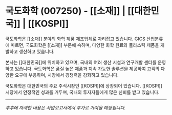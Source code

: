 # 국도화학 (007250) - [[소재]] | [[대한민국]] | [[KOSPI]]

국도화학은 [[소재]] 분야의 화학 제품 제조업체로 자리잡고 있습니다. GICS 산업분류에 따르면, 국도화학은 [[소재]] 부문에 속하며, 다양한 화학 원료와 플라스틱 제품을 개발하고 생산하고 있습니다.

본사는 [[대한민국]]에 위치하고 있으며, 국내외 여러 생산 시설과 연구개발 센터를 운영하고 있습니다. 국도화학은 품질 높은 제품과 지속 가능한 솔루션을 제공하여 고객의 다양한 요구에 부응하며, 시장에서 경쟁력을 강화하고 있습니다.

국도화학은 대한민국의 주요 주식시장인 [[KOSPI]]에 상장되어 있습니다. [[KOSPI]] 시장에서 안정적인 성과를 거두며, 국내외 투자자들에게 많은 신뢰를 받고 있습니다.

---

*추후에 자세한 내용은 사업보고서에서 추가로 가져올 예정입니다.*